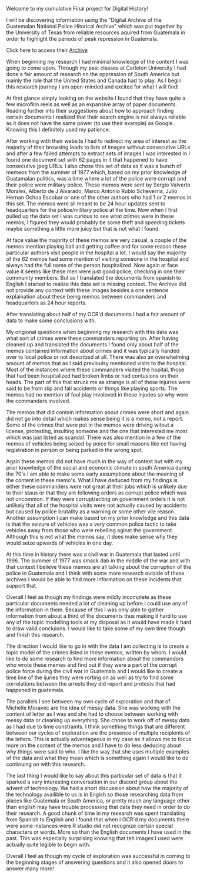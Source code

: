 Welcome to my cumulative Final project for Digital History!

I will be discovering information using the "Digital Archive of the Guatemalan National Police Hitorical Archive" which was put together by the University of Texas from reliable resources aquired from Guatemala in order to highlight the periods of peak repression in Guatemala.

Click here to access their [Archive](https://ahpn.lib.utexas.edu/home)

When beginning my research I had minimal knowledge of the content I was going to come upon. Through my past classes at Carleton University I had done a fair amount of research on the oppression of South America but mainly the role that the United States and Canada had to play. As I begin this research journey I am open-minded and excited for what I will find!

At first glance simply looking on the website I found that they have quite a few microfilm reels as well as an expansive array of paper documents. Reading further into their suggestions about how to approach finding certain documents I realized that their search engine is not always reliable as it does not have the same power (to use their example) as Google. Knowing this I definitely used my patience. 

After working with their website I had to redirect my area of interest as the majority of their browsing leads to lists of images without consecutive URLs and after a few failed attempts to extract sets of images I was interested in I found one document set with 62 pages in it that happened to have consecutive jpeg URLs. I also chose this set of data as it was a bunch of memeos from the summer of 1977 which, based on my prior knowledge of Guatamalan politics, was a time where a lot of the police were corrupt and their police were military police. These memos were sent by Sergio Valverto Morales, Alberto de J Alvarado, Marco Antonio Rubio Scheverria, Julio Hernan Ochoa Escobar or one of the other authors who had 1 or 2 memos in this set. The memos were all meant to be 24 hour updates sent to headquarters for the police/military police at the time. Now when I first pulled up the data set I was curious to see what crimes were in these memos, I figured they would probably be some theft and speeding tickets maybe something a little more juicy but that is not what I found.

At face value the majority of these memos are very casual, a couple of the memos mention playing ball and getting coffee and for some reason these particular authors visit people in the hospital a lot. I would say the majority of the 62 memos had some mention of visiting someone in the hospital and always had the full name of the person hospitalized. Now again at face value it seems like these men were just good police, checking in one their community members. But as I translated the documents from spanish to English I started to realize this data set is missing context. The Archive did not provide any context with these images besides a one sentence explaination about these being memos between commanders and headquarters as 24 hour reports. 

After translating about half of my OCR'd documents I had a fair amount of data to make some conclusions with. 

My origional questions when beginning my research with this data was what sort of crimes were these commanders reporting on. After having cleaned up and translated the documents I found only about half of the memos contained information about crimes and it was typically handed over to local police or not described at all. There was also an overwhelming amount of memos that as I said previoulsy mentioned visits to the hospital. Most of the instances where these commanders visited the hopital, those that had been hospitalized had broken limbs or had contusions on their heads. The part of this that struck me as strange is all of these injuries were said to be from slip and fall accidents or things like playing sports. The memos had no mention of foul play involoved in these injuries so why were the commanders involved. 

The memos that did contain information about crimes were short and again did not go into detail which makes sense being it is a memo, not a report. Some of the crimes that were put in the memos were driving witout a license, protesting, insulting someone and the one that interested me most which was just listed as scandal. There was also mention in a few of the memos of vehicles being seized by poice for small reasons like not having registration in person or being parked in the wrong spot.

Again these memos did not have much in the way of context but with my prior knowledge of the social and economic climate in south America during the 70's I am able to make some early assumptions about the meaning of the content in these memo's. What I have deduced from my findings is either these commanders were not great at their jobs which is unlikely due to their staus or that they are following orders as corrupt police which was not uncommon. If they were corrupt/acting on government orders it is not unlikely that all of the hospital visits were not actually caused by accidents but caused by police brutality as a warning or some other vile reason. Another assumption I can make based on my prior knowledge and this data is that the seizure of vehicles was a very common police tactic to take vehicles away from those who were rebelling aginst the government. Although this is not what the memos say, it does make sense why they would seize upwards of vehicles in one day. 

At this time in history there was a civil war in Guatemala that lasted until 1996. The summer of 1977 was smack dab in the middle of the war and with that context I believe these memos are all talking about the corruption of the police in Guatemala and I think with some more research outside of these archives I would be able to find more information on these incidents that support that. 

Overall I feel as though my findings were mildly incomplete as these particular documents needed a lot of cleaning up before I could use any of the information in them. Because of this I was only able to gather information from about a third of the documents thus making it hard to use any of the topic modelling tools at my disposal as it would have made it hard to draw valid concluions. I would like to take some of my own time though and finish this research. 

The direction I would like to go in with the data I am collecting is to create a topic model of the crimes listed in these memos, written by whom. I would like to do some research to find more information about the commandors who wrote these memes and find out if they were a part of the corrupt police force during the civil war in Guatemala and I would like to create a time line of the ijuries they were rorting on as well as try to find some correlations between the arrests they did report and protests that had happened in guatemala.

The parallels I see between my own cycle of exploration and that of Michelle Moravec are the idea of messy data. She was working with the content of letter as I was and she had to choose between working with messy data or cleaning up everything. She chose to work off of messy data as I had due to time constraints. I think something things that are different between our cycles of exploration are the presence of multiple recipients of the letters. This is actually adventageous in my case as it allows me to focus more on the content of the memos and I have to do less deducing about why things were said to who. I like the way that she uses multiple examples of the data and what they mean which is something again I would like to do continuing on with this research. 

The last thing I would like to say about this particular set of data is that it sparked a very interesting conversation in our discord group about the advent of technology. We had a short discussion about how the majority of the technology availible to us is in Engish so those researching data from places like Guatemala or South America, or pretty much any language other than english may have trouble processing that data they need in order to do their research. A good chunk of time in my research was spent translating from Spanish to English and I found that when I OCR'd my documents there were some instances were R studio did not recognize certain special characters or words. More so than the English documents I have used in the past. This was especially surprising knowing that teh images I used were actually quite legible to begin with. 

Overall I feel as though my cycle of exploration was successful in coming to the beginning stages of answering questions and it also opened doors to answer many more!
